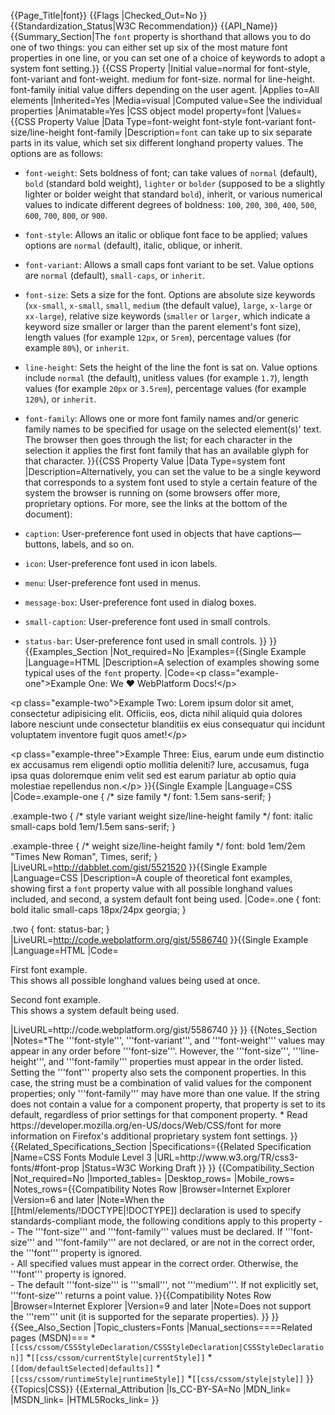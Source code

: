 {{Page_Title|font}}
{{Flags
|Checked_Out=No
}}
{{Standardization_Status|W3C Recommendation}}
{{API_Name}}
{{Summary_Section|The <code>font</code> property is shorthand that allows you to do one of two things: you can either set up six of the most mature font properties in one line, or you can set one of a choice of keywords to adopt a system font setting.}}
{{CSS Property
|Initial value=normal for font-style, font-variant and font-weight. medium for font-size. normal for line-height. font-family initial value differs depending on the user agent.
|Applies to=All elements
|Inherited=Yes
|Media=visual
|Computed value=See the individual properties
|Animatable=Yes
|CSS object model property=font
|Values={{CSS Property Value
|Data Type=font-weight font-style font-variant font-size/line-height font-family
|Description=<code>font</code> can take up to six separate parts in its value, which set six different longhand property values. The options are as follows:

* <code>font-weight</code>: Sets boldness of font; can take values of <code>normal</code> (default), <code>bold</code> (standard bold weight), <code>lighter</code> or <code>bolder</code> (supposed to be a slightly lighter or bolder weight that standard <code>bold</code>), inherit, or various numerical values to indicate different degrees of boldness: <code>100</code>, <code>200</code>, <code>300</code>, <code>400</code>, <code>500</code>, <code>600</code>, <code>700</code>, <code>800</code>, or <code>900</code>.
* <code>font-style</code>: Allows an italic or oblique font face to be applied; values options are <code>normal</code> (default), italic, oblique, or inherit.
* <code>font-variant</code>: Allows a small caps font variant to be set. Value options are <code>normal</code> (default), <code>small-caps</code>, or <code>inherit</code>.
* <code>font-size</code>: Sets a size for the font. Options are absolute size keywords (<code>xx-small</code>, <code>x-small</code>, <code>small</code>, <code>medium</code> (the default value), <code>large</code>, <code>x-large</code> or <code>xx-large</code>), relative size keywords (<code>smaller</code> or <code>larger</code>, which indicate a keyword size smaller or larger than the parent element's font size), length values (for example <code>12px</code>, or <code>5rem</code>), percentage values (for example <code>80%</code>), or <code>inherit</code>.
* <code>line-height</code>: Sets the height of the line the font is sat on. Value options include <code>normal</code> (the default), unitless values (for example <code>1.7</code>), length values (for example <code>20px</code> or <code>3.5rem</code>), percentage values (for example <code>120%</code>), or <code>inherit</code>.
* <code>font-family</code>: Allows one or more font family names and/or generic family names to be specified for usage on the selected element(s)' text. The browser then goes through the list; for each character in the selection it applies the first font family that has an available glyph for that character.
}}{{CSS Property Value
|Data Type=system font
|Description=Alternatively, you can set the value to be a single keyword that corresponds to a system font used to style a certain feature of the system the browser is running on (some browsers offer more, proprietary options. For more, see the links at the bottom of the document): 

* <code>caption</code>: User-preference font used in objects that have captions—buttons, labels, and so on.
* <code>icon</code>: User-preference font used in icon labels.
* <code>menu</code>: User-preference font used in menus.
* <code>message-box</code>: User-preference font used in dialog boxes.
* <code>small-caption</code>: User-preference font used in small controls.
* <code>status-bar</code>: User-preference font used in small controls.
}}
}}
{{Examples_Section
|Not_required=No
|Examples={{Single Example
|Language=HTML
|Description=A selection of examples showing some typical uses of the <code>font</code> property.
|Code=&lt;p class="example-one"&gt;Example One: We &hearts; WebPlatform Docs!&lt;/p&gt;

&lt;p class="example-two"&gt;Example Two: Lorem ipsum dolor sit amet, consectetur adipisicing elit. Officiis, eos, dicta nihil aliquid quia dolores labore nesciunt unde consectetur blanditiis ex eius consequatur qui incidunt voluptatem inventore fugit quos amet!&lt;/p&gt;

&lt;p class="example-three"&gt;Example Three: Eius, earum unde eum distinctio ex accusamus rem eligendi optio mollitia deleniti? Iure, accusamus, fuga ipsa quas doloremque enim velit sed est earum pariatur ab optio quia molestiae repellendus non.&lt;/p&gt;
}}{{Single Example
|Language=CSS
|Code=.example-one {
  /*    size  family    */
  font: 1.5em sans-serif;
}

.example-two {
  /*    style  variant    weight size/line-height family    */
  font: italic small-caps bold   1em/1.5em        sans-serif; 
}

.example-three {
  /*    weight size/line-height family                         */
  font: bold   1em/2em          "Times New Roman", Times, serif;
}
|LiveURL=http://dabblet.com/gist/5521520
}}{{Single Example
|Language=CSS
|Description=A couple of theoretical font examples, showing first a <code>font</code> property value with all possible longhand values included, and second, a system default font being used.
|Code=.one {
  font: bold italic small-caps 18px/24px georgia;
}		

.two {
  font: status-bar;
}
|LiveURL=http://code.webplatform.org/gist/5586740
}}{{Single Example
|Language=HTML
|Code=<p class="one">First font example.<br>This shows all possible longhand values being used at once.</p>
<p class="two">Second font example.<br>This shows a system default being used.</p>
|LiveURL=http://code.webplatform.org/gist/5586740
}}
}}
{{Notes_Section
|Notes=*The '''font-style''', '''font-variant''', and '''font-weight''' values may appear in any order before '''font-size'''. However, the '''font-size''', '''line-height''', and '''font-family''' properties must appear in the order listed. Setting the '''font''' property also sets the component properties. In this case, the string must be a combination of valid values for the component properties; only '''font-family''' may have more than one value. 
If the string does not contain a value for a component property, that property is set to its default, regardless of prior settings for that component property.
* Read https://developer.mozilla.org/en-US/docs/Web/CSS/font for more information on Firefox's additional proprietary system font settings.
}}
{{Related_Specifications_Section
|Specifications={{Related Specification
|Name=CSS Fonts Module Level 3
|URL=http://www.w3.org/TR/css3-fonts/#font-prop
|Status=W3C Working Draft
}}
}}
{{Compatibility_Section
|Not_required=No
|Imported_tables=
|Desktop_rows=
|Mobile_rows=
|Notes_rows={{Compatibility Notes Row
|Browser=Internet Explorer
|Version=6 and later
|Note=When the [[html/elements/!DOCTYPE|!DOCTYPE]] declaration is used to specify standards-compliant mode, the following conditions apply to this property -<br/>- The '''font-size''' and '''font-family''' values must be declared. If '''font-size''' and '''font-family''' are not declared, or are not in the correct order, the '''font''' property is ignored.<br/>- All specified values must appear in the correct order. Otherwise, the '''font''' property is ignored.<br/>- The default '''font-size''' is '''small''', not '''medium'''. If not explicitly set, '''font-size''' returns a point value.
}}{{Compatibility Notes Row
|Browser=Internet Explorer
|Version=9 and later
|Note=Does not support the '''rem''' unit (it is supported for the separate properties).
}}
}}
{{See_Also_Section
|Topic_clusters=Fonts
|Manual_sections====Related pages (MSDN)===
*<code>[[css/cssom/CSSStyleDeclaration/CSSStyleDeclaration|CSSStyleDeclaration]]</code>
*<code>[[css/cssom/currentStyle|currentStyle]]</code>
*<code>[[dom/defaultSelected|defaults]]</code>
*<code>[[css/cssom/runtimeStyle|runtimeStyle]]</code>
*<code>[[css/cssom/style|style]]</code>
}}
{{Topics|CSS}}
{{External_Attribution
|Is_CC-BY-SA=No
|MDN_link=
|MSDN_link=
|HTML5Rocks_link=
}}